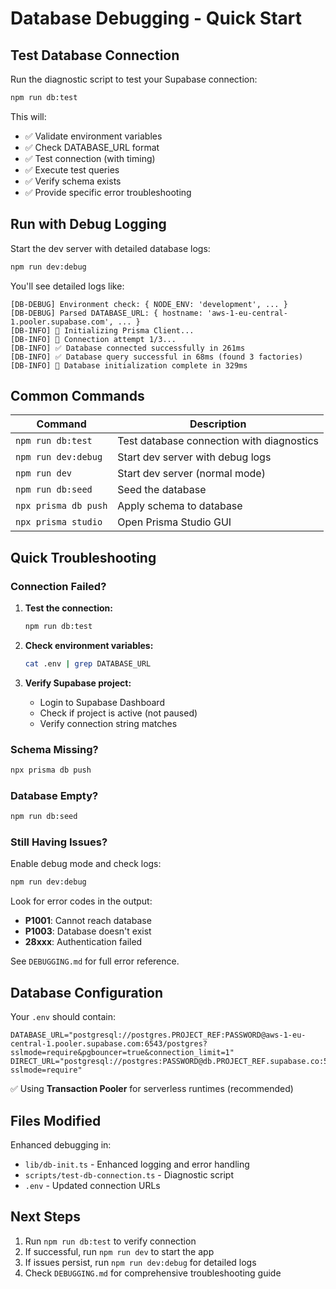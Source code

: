 # Database Debugging - Quick Start

## Test Database Connection

Run the diagnostic script to test your Supabase connection:

```bash
npm run db:test
```

This will:
- ✅ Validate environment variables
- ✅ Check DATABASE_URL format
- ✅ Test connection (with timing)
- ✅ Execute test queries
- ✅ Verify schema exists
- ✅ Provide specific error troubleshooting

## Run with Debug Logging

Start the dev server with detailed database logs:

```bash
npm run dev:debug
```

You'll see detailed logs like:
```
[DB-DEBUG] Environment check: { NODE_ENV: 'development', ... }
[DB-DEBUG] Parsed DATABASE_URL: { hostname: 'aws-1-eu-central-1.pooler.supabase.com', ... }
[DB-INFO] 🔧 Initializing Prisma Client...
[DB-INFO] 🔌 Connection attempt 1/3...
[DB-INFO] ✅ Database connected successfully in 261ms
[DB-INFO] ✅ Database query successful in 68ms (found 3 factories)
[DB-INFO] 🎉 Database initialization complete in 329ms
```

## Common Commands

| Command | Description |
|---------|-------------|
| `npm run db:test` | Test database connection with diagnostics |
| `npm run dev:debug` | Start dev server with debug logs |
| `npm run dev` | Start dev server (normal mode) |
| `npm run db:seed` | Seed the database |
| `npx prisma db push` | Apply schema to database |
| `npx prisma studio` | Open Prisma Studio GUI |

## Quick Troubleshooting

### Connection Failed?

1. **Test the connection:**
   ```bash
   npm run db:test
   ```

2. **Check environment variables:**
   ```bash
   cat .env | grep DATABASE_URL
   ```

3. **Verify Supabase project:**
   - Login to Supabase Dashboard
   - Check if project is active (not paused)
   - Verify connection string matches

### Schema Missing?

```bash
npx prisma db push
```

### Database Empty?

```bash
npm run db:seed
```

### Still Having Issues?

Enable debug mode and check logs:
```bash
npm run dev:debug
```

Look for error codes in the output:
- **P1001**: Cannot reach database
- **P1003**: Database doesn't exist
- **28xxx**: Authentication failed

See `DEBUGGING.md` for full error reference.

## Database Configuration

Your `.env` should contain:

```env
DATABASE_URL="postgresql://postgres.PROJECT_REF:PASSWORD@aws-1-eu-central-1.pooler.supabase.com:6543/postgres?sslmode=require&pgbouncer=true&connection_limit=1"
DIRECT_URL="postgresql://postgres:PASSWORD@db.PROJECT_REF.supabase.co:5432/postgres?sslmode=require"
```

✅ Using **Transaction Pooler** for serverless runtimes (recommended)

## Files Modified

Enhanced debugging in:
- `lib/db-init.ts` - Enhanced logging and error handling
- `scripts/test-db-connection.ts` - Diagnostic script
- `.env` - Updated connection URLs

## Next Steps

1. Run `npm run db:test` to verify connection
2. If successful, run `npm run dev` to start the app
3. If issues persist, run `npm run dev:debug` for detailed logs
4. Check `DEBUGGING.md` for comprehensive troubleshooting guide
